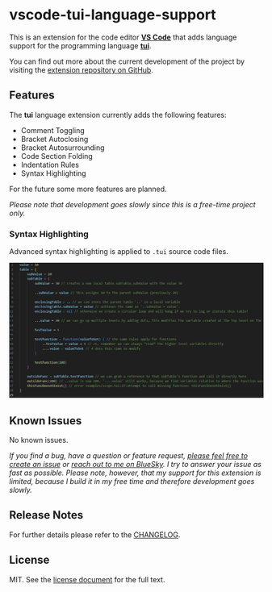 # vscode-tui-language-support

This is an extension for the code editor [**VS Code**](https://code.visualstudio.com/) that adds language support for the programming language [**tui**](https://github.com/mjdave/tui).

You can find out more about the current development of the project by visiting the [extension repository on GitHub](https://github.com/pythooonuser/vscode-tui-language-support/).

## Features

The **tui** language extension currently adds the following features:

- Comment Toggling
- Bracket Autoclosing
- Bracket Autosurrounding
- Code Section Folding
- Indentation Rules
- Syntax Highlighting

For the future some more features are planned.

_Please note that development goes slowly since this is a free-time project only._

### Syntax Highlighting

Advanced syntax highlighting is applied to `.tui` source code files.

![Syntax Highlighting Example](https://raw.githubusercontent.com/PythooonUser/vscode-tui-language-support/main/.media/syntax_highlighting.png)

## Known Issues

No known issues.

_If you find a bug, have a question or feature request, [please feel free to create an issue](https://github.com/PythooonUser/vscode-tui-language-support/issues/new) or [reach out to me on BlueSky](https://bsky.app/profile/pythooonuser.bsky.social). I try to answer your issue as fast as possible. Please note, however, that my support for this extension is limited, because I build it in my free time and therefore development goes slowly._

## Release Notes

For further details please refer to the [CHANGELOG](https://github.com/PythooonUser/vscode-tui-language-support/blob/main/CHANGELOG.md).

## License

MIT. See the [license document](https://github.com/PythooonUser/vscode-tui-language-support/blob/main/LICENSE) for the full text.
